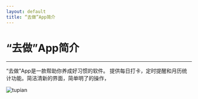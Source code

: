 ```yaml
---
layout: default
title: “去做”App简介
---
```


# “去做”App简介

---

“去做”App是一款帮助你养成好习惯的软件。
提供每日打卡，定时提醒和月历统计功能。简洁清新的界面，简单明了的操作，

![tupian]({base_path}img/welcome.png)
